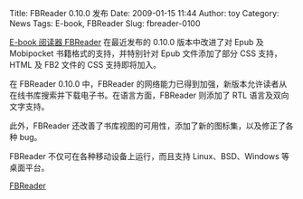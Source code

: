 Title: FBReader 0.10.0 发布
Date: 2009-01-15 11:44
Author: toy
Category: News
Tags: E-book, FBReader
Slug: fbreader-0100

[E-book 阅读器 FBReader](http://linuxtoy.org/archives/fbreader.html)
在最近发布的 0.10.0 版本中改进了对 Epub 及 Mobipocket
书籍格式的支持，并特别针对 Epub 文件添加了部分 CSS 支持，HTML 及 FB2
文件的 CSS 支持即将加入。

在 FBReader 0.10.0 中，FBReader
的网络能力已得到加强，新版本允许读者从在线书库搜索并下载电子书。在语言方面，FBReader
则添加了 RTL 语言及双向文字支持。

此外，FBReader
还改善了书库视图的可用性，添加了新的图标集，以及修正了各种 bug。

FBReader 不仅可在各种移动设备上运行，而且支持 Linux、BSD、Windows
等桌面平台。

[FBReader](http://fbreader.org/desktop/)

